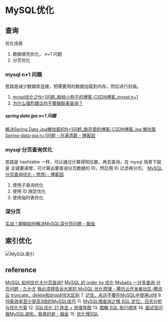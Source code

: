 # MySQL优化


## 查询

优化场景 
1. 数据填充优化， n+1 问题
2. 分页优化

### mysql n+1 问题

思路是减少数据库连接，把需要用的数据加载到内存，然后进行封装。
1. [mysql优化之N+1问题_殷桃小狗子的博客-CSDN博客_mysql n+1](https://blog.csdn.net/Aurora_____/article/details/113527905)
2. [为什么强烈建议你不要做联表查询？](https://mp.weixin.qq.com/s/5FdMdBmYxpnd56jcdOi0lw)
##### spring data jpa n+1 问题
[解决Spring Data Jpa懒加载的N+1问题_皓亮君的博客-CSDN博客_jpa 懒加载](https://blog.csdn.net/ming19951224/article/details/123750438)
[Spring-data-jpa n+1问题 - 月满清爵 - 博客园](https://www.cnblogs.com/ymqj520/p/11589934.html)


### mysql 分页查询优化

思路是 hashtable 一样，可以通过计算得知位置，再去查询。在 mysql 场景下就是 主键要递增，可计算出要查询分页数据的 ID，然后用 ID 过滤再分页。
[MySQL分页查询优化 - 悠悠i - 博客园](https://www.cnblogs.com/youyoui/p/7851007.html)
1. 使用子查询优化
2. 使用 ID 限定优化
3. 使用临时表优化
### 深分页
[实战！聊聊如何解决MySQL深分页问题 - 掘金](https://juejin.cn/post/7012016858379321358)


## 索引优化
![MySQL索引](MySQL索引.md#索引优化)


## reference
[MySQL 如何优化大分页查询?](https://mp.weixin.qq.com/s?__biz=MzI5NTYwNDQxNA==&mid=2247485219&idx=1&sn=2df9ef61ae9170c2f0589a37cecd1b9f)
[MySQL 的 order by 优化](https://mp.weixin.qq.com/s?__biz=MzA5NDg3MjAwMQ==&mid=2457103315&idx=1&sn=e8e110a89f616726b6145fe89a7e1f89)
[Mybatis 一对多查询 分页问题 - たかぎ](https://lixingyong.com/2020/08/13/mybatis)
[我必须得告诉大家的 MySQL 优化原理 - 腾讯云开发者社区-腾讯云](https://cloud.tencent.com/developer/news/223156)
[truncate、delete和drop的6大区别](https://mp.weixin.qq.com/s/3lk3CZ9vCeWVaRIjl9mUUQ)
7. [记住，永远不要在MySQL中使用utf8](https://www.infoq.cn/article/in-mysql-never-use-utf8-use-utf8)
8. [19条效率至少提高3倍的MySQL技巧](https://mp.weixin.qq.com/s?__biz=MzU0MzQ5MDA0Mw==&mid=2247485751&idx=1&sn=edb8fd8d09715cbffe6b051a0fdad9ed)
11. [MySQL慢查询之慢 SQL 定位、日志分析与优化方案](https://mp.weixin.qq.com/s/ok6yylJxalkeB8oyRo6LSg)
12. [SQL优化 21 连击 + 思维导图](https://mp.weixin.qq.com/s/muSBSZx6UJKNpzDQe4UvOQ)
13. [图解 SQL 执行顺序](https://mp.weixin.qq.com/s/n6Z3_dDv-sOHUhSD9HMSCw)
14. [面试官问我MySQL调优，我真的是 - 掘金](https://juejin.cn/post/7017969370206830623)
15. [优化慢SQL](https://mp.weixin.qq.com/s/E5yC_Iss2BWD0SiNFuTtwg)




